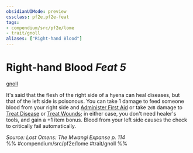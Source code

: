 ```yaml
---
obsidianUIMode: preview
cssclass: pf2e,pf2e-feat
tags:
- compendium/src/pf2e/lome
- trait/gnoll
aliases: ["Right-hand Blood"]
---
```

# Right-hand Blood  *Feat 5*  
[gnoll](../../rules/traits/gnoll-b1.md)  


It's said that the flesh of the right side of a hyena can heal diseases, but that of the left side is poisonous. You can take 1 damage to feed someone blood from your right side and [Administer First Aid](../../rules/actions/administer-first-aid.md) or take `2d8` damage to [Treat Disease](../../rules/actions/treat-disease.md) or [Treat Wounds](../../rules/actions/treat-wounds.md); in either case, you don't need healer's tools, and gain a +1 item bonus. Blood from your left side causes the check to critically fail automatically.

*Source: Lost Omens: The Mwangi Expanse p. 114*  
%% #compendium/src/pf2e/lome #trait/gnoll %%